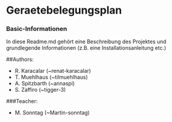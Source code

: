 # Geraetebelegungsplan
### Basic-Informationen
In diese Readme.md gehört eine Beschreibung des Projektes und grundlegende Informationen 
(z.B. eine Installationsanleitung etc.)

##Authors:
* R. Karacalar (~renat-karacalar)
* T. Muehlhaus (~tilmuehlhaus)
* A. Spitzbarth (~annaspi)
* S. Zaffiro (~tigger-3)

###Teacher:
* M. Sonntag (~Martin-sonntag)